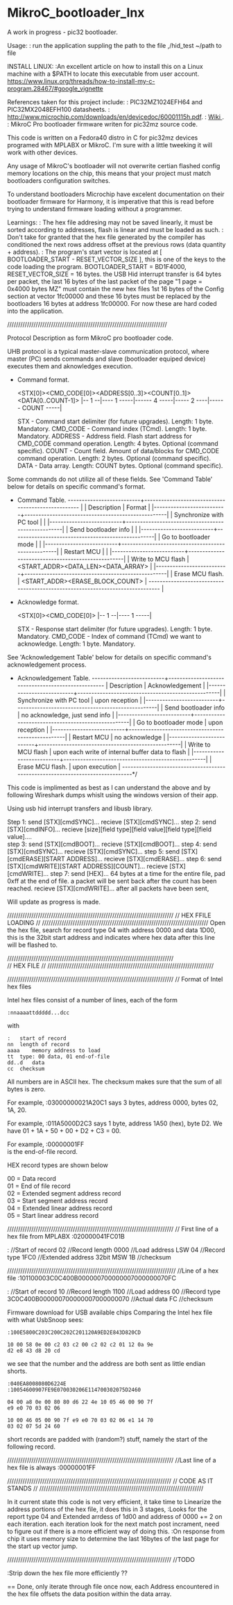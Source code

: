 # MikroC_bootloader_lnx
A work in progress - pic32 bootloader.


Usage:
  : run the application suppling the path to the file
    ,/hid_test ~/path to file

INSTALL LINUX:
  :An excellent article on how to install this on a Linux machine with 
    a $PATH to locate this executable from user account.
    https://www.linux.org/threads/how-to-install-my-c-program.28467/#google_vignette


References taken for this project include:
 : PIC32MZ1024EFH64 and PIC32MX2048EFH100 datasheets.
 : http://www.microchip.com/downloads/en/devicedoc/60001115h.pdf.
 : [Wiki ](https://en.wikipedia.org/wiki/Intel_HEX).
 : MikroC Pro bootloader firmware writen for pic32mz source code.

 This code is written on a Fedora40 distro in C for pic32mz devices programed with
 MPLABX or MikroC. I'm sure with a little tweeking it will work with other devices.

 Any usage of MikroC's bootloader will not overwrite certian flashed config memory locations
 on the chip, this means that your project must match bootloaders configuration switches.

 To understand bootloaders Microchip have excelent documentation on their bootloader firmware
 for Harmony, it is imperative that this is read before trying to understand firmware loading
 without a programmer.

 Learnings:
  : The hex file addresing may not be saved linearly, it must be sorted according to 
    addresses, flash is linear and must be loaded as such.
  : Don't take for granted that the hex file generated by the compiler has conditioned
    the next rows address offset at the previous rows (data quantity + address).
  : The program's start vector is located at [ BOOTLOADER_START - RESET_VECTOR_SIZE ],
    this is one of the keys to the code loading the program.
    BOOTLOADER_START = BD1F4000,
    RESET_VECTOR_SIZE = 16 bytes. 
    the USB Hid interrupt transfer is 64 bytes per packet, the last 16 bytes of
    the last packet of the page "1 page = 0x4000 bytes MZ" must contain the new 
    hex files 1st 16 bytes of the Config section at vector 1fc00000 and these 16
    bytes must be replaced by the bootloaders 16 bytes at address 1fc00000.
    For now these are hard coded into the application.
    


/////////////////////////////////////////////////////////////////////////

Protocol Description as form MikroC pro bootloader code.

  UHB protocol is a typical master-slave communication protocol, where
  master (PC) sends commands and slave (bootloader equiped device) executes
  them and aknowledges execution.

  * Command format.
    
    <STX[0]><CMD_CODE[0]><ADDRESS[0..3]><COUNT[0..1]> <DATA[0..COUNT-1]>
    |-- 1 --|---- 1 -----|------ 4 -----|----- 2 ----|------ COUNT -----|

    STX      - Command start delimiter (for future upgrades).
               Length: 1 byte. Mandatory.
    CMD_CODE - Command index (TCmd).
               Length: 1 byte. Mandatory.
    ADDRESS  - Address field. Flash start address for
               CMD_CODE command operation.
               Length: 4 bytes. Optional (command specific).
    COUNT    - Count field. Amount of data/blocks for
               CMD_CODE command operation.
               Length: 2 bytes. Optional (command specific).
    DATA     - Data array.
               Length: COUNT bytes. Optional (command specific).

  Some commands do not utilize all of these fields.
  See 'Command Table' below for details on specific command's format.

  * Command Table.
   --------------------------+--------------------------------------------------- |
  |       Description        |                      Format                       |
  |--------------------------+---------------------------------------------------|
  | Synchronize with PC tool |                  <STX><cmdSYNC>                   |
  |--------------------------+---------------------------------------------------|
  | Send bootloader info     |                  <STX><cmdINFO>                   |
  |--------------------------+---------------------------------------------------|
  | Go to bootloader mode    |                  <STX><cmdBOOT>                   |
  |--------------------------+---------------------------------------------------|
  | Restart MCU              |                  <STX><cmdREBOOT>                 |
  |--------------------------+---------------------------------------------------|
  | Write to MCU flash       | <STX><cmdWRITE><START_ADDR><DATA_LEN><DATA_ARRAY> |
  |--------------------------+---------------------------------------------------|
  | Erase MCU flash.         |  <STX><cmdERASE><START_ADDR><ERASE_BLOCK_COUNT>   |
   ------------------------------------------------------------------------------ |
   
  * Acknowledge format.
   
    <STX[0]><CMD_CODE[0]>
    |-- 1 --|---- 1 -----|
   
    STX      - Response start delimiter (for future upgrades).
               Length: 1 byte. Mandatory.
    CMD_CODE - Index of command (TCmd) we want to acknowledge.
               Length: 1 byte. Mandatory.

  See 'Acknowledgement Table' below for details on specific command's 
  acknowledgement process.
  
  * Acknowledgement Table.
   --------------------------+---------------------------------------------------
  |       Description        |                   Acknowledgement                 |
  |--------------------------+---------------------------------------------------|
  | Synchronize with PC tool |                  upon reception                   |
  |--------------------------+---------------------------------------------------|
  | Send bootloader info     |          no acknowledge, just send info           |
  |--------------------------+---------------------------------------------------|
  | Go to bootloader mode    |                  upon reception                   |
  |--------------------------+---------------------------------------------------|
  | Restart MCU              |                  no acknowledge                   |
  |--------------------------+---------------------------------------------------|
  | Write to MCU flash       | upon each write of internal buffer data to flash  |
  |--------------------------+---------------------------------------------------|
  | Erase MCU flash.         |                  upon execution                   |
   ------------------------------------------------------------------------------*/


This code is implimented as best as I can understand the above and by following Wireshark 
dumps whislt using the windows version of their app.

Using usb hid interrupt transfers and libusb library.

Step 1:   send         [STX][cmdSYNC]...
          recieve      [STX][cmdSYNC]...
step 2:   send         [STX][cmdINFO]...
          recieve      [size][field type][field value][field type][field value]....        
step 3:   send         [STX][cmdBOOT]...
          recieve      [STX][cmdBOOT]...
step 4:   send         [STX][cmdSYNC]...
          recieve      [STX][cmdSYNC]...
step 5:   send         [STX][cmdERASE][START ADDRESS]...
          recieve      [STX][cmdERASE]...
step 6:   send         [STX][cmdWRITE][START ADDRESS][COUNT]...
          recieve      [STX][cmdWRITE]...
step 7:  send          [HEX]... 64 bytes at a time for the entire file, pad 0xff at the end of file. 
                                a packet will be sent back after the count has been reached.
          recieve      [STX][cmdWRITE]... after all packets have been sent, 


Will update as progress is made.

////////////////////////////////////////////////////////////////////////////
//      			           HEX FFILE LOADING				                        //
////////////////////////////////////////////////////////////////////////////
Open the hex file, search for record type 04 with address 0000 and data 1D00, 
this is the 32bit start address and indicates where hex data after this line
will be flashed to.

////////////////////////////////////////////////////////////////////////////                          
//                            HEX FILE                                    //
////////////////////////////////////////////////////////////////////////////

////////////////////////////////////////////////////////////////////////////
// Format of Intel hex files

Intel hex files consist of a number of lines, each of the form

	:nnaaaattddddd...dcc

with

	:	start of record
	nn	length of record
	aaaa	memory address to load
	tt	type: 00 data, 01 end-of-file
	dd..d	data
	cc	checksum

All numbers are in ASCII hex. The checksum makes sure that the sum
of all bytes is zero.

For example,
	:03000000021A20C1
says 3 bytes, address 0000, bytes 02, 1A, 20.

For example,
	:011A5000D2C3
says 1 byte, address 1A50 (hex), byte D2. We have 01 + 1A + 50 + 00 + D2 + C3 = 00.

For example,
	:00000001FF   
is the end-of-file record.


HEX record types are shown below

00 = Data record                                                              
01 = End of file record                                                       
02 = Extended segment address record                                          
03 = Start segment address record                                             
04 = Extended linear address record                                           
05 = Start linear address record 


////////////////////////////////////////////////////////////////////////////
// First line of a hex file from MPLABX 
:020000041FC01B

:       //Start of record
02      //Record length
0000    //Load address LSW
04      //Record type
1FC0    //Extended address 32bit MSW
1B      //checksum

/////////////////////////////////////////////////////////////////////////////
//Line of a hex file
:101100003C0C400B000000700000007000000070FC

:											                //Start of record
10											              //Record length
1100										              //Load address
00											              //Record type
3C0C400B000000700000007000000070			//Actual data
FC											              //checksum		



Firmware download for USB available chips
Comparing the Intel hex file with what UsbSnoop sees:

	:100E5800C203C200C202C201120A9ED2E843D820CD

	10 00 58 0e 00 c2 03 c2 00 c2 02 c2 01 12 0a 9e
	d2 e8 43 d8 20 cd

we see that the number and the address are both sent as little endian 
shorts.

	:040EA8008080D6224E
	:10054600907FE9E070030206E114700302075D2460

	04 00 a8 0e 00 80 80 d6 22 4e 10 05 46 00 90 7f
	e9 e0 70 03 02 06

	10 00 46 05 00 90 7f e9 e0 70 03 02 06 e1 14 70
	03 02 07 5d 24 60

short records are padded with (random?) stuff, namely the start of the 
following record. 

////////////////////////////////////////////////////////////////////////////
//Last line of a hex file is always
:00000001FF	



///////////////////////////////////////////////////////////////////////////
//                            CODE AS IT STANDS                          //
///////////////////////////////////////////////////////////////////////////

In it current state this code is not very efficient, it take time to 
Linearize the address portions of the hex file, it does this in 3 stages,
 :Looks for the report type 04 and Extended arrdess of 1d00 and address
  of 0000 += 2 on each iteration.
  each iteration look for the next match post incrament, need to figure
  out if there is a more efficient way of doing this.
 :On response from chip it uses memory size to determine the last 16bytes
  of the last page for the start up vector jump.


///////////////////////////////////////////////////////////////////////////
//TODO

 :Strip down the hex file more efficiently ??  
 
 == Done, only iterate through file once now, each
    Address encountered in the hex file offsets the 
    data position within the data array.
 